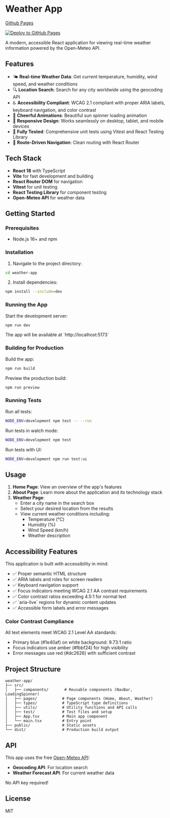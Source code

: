 # Weather App

[Github Pages](https://davidpayne-au.github.io/weather-r-app/)

[![Deploy to GitHub Pages](https://github.com/davidpayne-au/weather-r-app/actions/workflows/deploy.yml/badge.svg)](https://github.com/davidpayne-au/weather-r-app/actions/workflows/deploy.yml)

A modern, accessible React application for viewing real-time weather information powered by the Open-Meteo API.

## Features

- 🌤️ **Real-time Weather Data**: Get current temperature, humidity, wind speed, and weather conditions
- 🔍 **Location Search**: Search for any city worldwide using the geocoding API
- ♿ **Accessibility Compliant**: WCAG 2.1 compliant with proper ARIA labels, keyboard navigation, and color contrast
- 🎨 **Cheerful Animations**: Beautiful sun spinner loading animation
- 📱 **Responsive Design**: Works seamlessly on desktop, tablet, and mobile devices
- 🧪 **Fully Tested**: Comprehensive unit tests using Vitest and React Testing Library
- 🧭 **Route-Driven Navigation**: Clean routing with React Router

## Tech Stack

- **React 18** with TypeScript
- **Vite** for fast development and building
- **React Router DOM** for navigation
- **Vitest** for unit testing
- **React Testing Library** for component testing
- **Open-Meteo API** for weather data

## Getting Started

### Prerequisites

- Node.js 16+ and npm

### Installation

1. Navigate to the project directory:
```bash
cd weather-app
```

2. Install dependencies:
```bash
npm install --include=dev
```

### Running the App

Start the development server:
```bash
npm run dev
```

The app will be available at \`http://localhost:5173\`

### Building for Production

Build the app:
```bash
npm run build
```

Preview the production build:
```bash
npm run preview
```

### Running Tests

Run all tests:
```bash
NODE_ENV=development npm test -- --run
```

Run tests in watch mode:
```bash
NODE_ENV=development npm test
```

Run tests with UI:
```bash
NODE_ENV=development npm run test:ui
```

## Usage

1. **Home Page**: View an overview of the app's features
2. **About Page**: Learn more about the application and its technology stack
3. **Weather Page**:
   - Enter a city name in the search box
   - Select your desired location from the results
   - View current weather conditions including:
     - Temperature (°C)
     - Humidity (%)
     - Wind Speed (km/h)
     - Weather description

## Accessibility Features

This application is built with accessibility in mind:

- ✅ Proper semantic HTML structure
- ✅ ARIA labels and roles for screen readers
- ✅ Keyboard navigation support
- ✅ Focus indicators meeting WCAG 2.1 AA contrast requirements
- ✅ Color contrast ratios exceeding 4.5:1 for normal text
- ✅ \`aria-live\` regions for dynamic content updates
- ✅ Accessible form labels and error messages

### Color Contrast Compliance

All text elements meet WCAG 2.1 Level AA standards:
- Primary blue (#1e40af) on white background: 9.73:1 ratio
- Focus indicators use amber (#fbbf24) for high visibility
- Error messages use red (#dc2626) with sufficient contrast

## Project Structure

```
weather-app/
├── src/
│   ├── components/       # Reusable components (NavBar, LoadingSpinner)
│   ├── pages/           # Page components (Home, About, Weather)
│   ├── types/           # TypeScript type definitions
│   ├── utils/           # Utility functions and API calls
│   ├── test/            # Test files and setup
│   ├── App.tsx          # Main app component
│   └── main.tsx         # Entry point
├── public/              # Static assets
└── dist/                # Production build output
```

## API

This app uses the free [Open-Meteo API](https://open-meteo.com/):
- **Geocoding API**: For location search
- **Weather Forecast API**: For current weather data

No API key required!

## License

MIT
